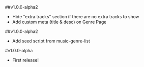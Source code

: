 ##v1.0.0-alpha2

- Hide "extra tracks" section if there are no extra tracks to show
- Add custom meta (title & desc) on Genre Page

##v1.0.0-alpha2

- Add seed script from music-genre-list

#v1.0.0-alpha

- First release!
